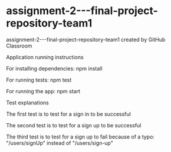 # assignment-2---final-project-repository-team1
assignment-2---final-project-repository-team1 created by GitHub Classroom


Application running instructions

For installing dependencies:
npm install

For running tests:
npm test

For running the app:
npm start



Test explanations

The first test is to test for a sign in to be successful

The second test is to test for a sign up to be successful

The third test is to test for a sign up to fail because of a typo: "/users/signUp" instead of "/users/sign-up"
